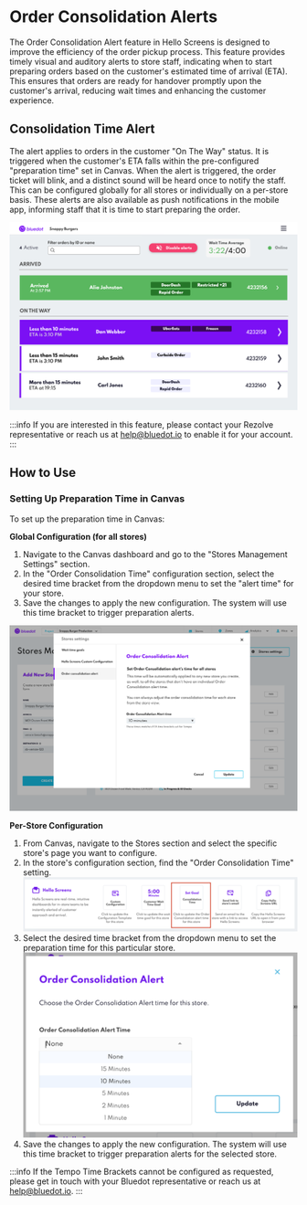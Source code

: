 Order Consolidation Alerts
========================

The Order Consolidation Alert feature in Hello Screens is designed to improve the efficiency of the order pickup process. This feature provides timely visual and auditory alerts to store staff, indicating when to start preparing orders based on the customer's estimated time of arrival (ETA). This ensures that orders are ready for handover promptly upon the customer's arrival, reducing wait times and enhancing the customer experience.


Consolidation Time Alert
----------------------
The alert applies to orders in the customer "On The Way" status. It is triggered when the customer's ETA falls within the pre-configured "preparation time" set in Canvas. When the alert is triggered, the order ticket will blink, and a distinct sound will be heard once to notify the staff. This can be configured globally for all stores or individually on a per-store basis. These alerts are also available as push notifications in the mobile app, informing staff that it is time to start preparing the order.

![](../assets/Hello%20Screens%20-%20consolidation%20alert%20time.png)

:::info
If you are interested in this feature, please contact your Rezolve representative or reach us at [help@bluedot.io](mailto:help@bluedot.io) to enable it for your account.
:::


How to Use
----------

### Setting Up Preparation Time in Canvas

To set up the preparation time in Canvas:

**Global Configuration (for all stores)**
1. Navigate to the Canvas dashboard and go to the "Stores Management Settings" section.
2. In the "Order Consolidation Time" configuration section, select the desired time bracket from the dropdown menu to set the "alert time" for your store.
3. Save the changes to apply the new configuration. The system will use this time bracket to trigger preparation alerts.

![](../assets/Canvas%20-%20Settings%20Consolidation%20Alert.png)

**Per-Store Configuration**
1. From Canvas, navigate to the Stores section and select the specific store's page you want to configure.
2. In the store's configuration section, find the "Order Consolidation Time" setting.
![](../assets/Hello%20Screens%20-%20consolidation%20alert%20per%20store%201.png)
3. Select the desired time bracket from the dropdown menu to set the preparation time for this particular store.
![](../assets/Hello%20Screens%20-%20consolidation%20alert%20per%20store%202.png)
4. Save the changes to apply the new configuration. The system will use this time bracket to trigger preparation alerts for the selected store.

:::info
If the Tempo Time Brackets cannot be configured as requested, please get in touch with your Bluedot representative or reach us at [help@bluedot.io](mailto:help@bluedot.io).
:::
